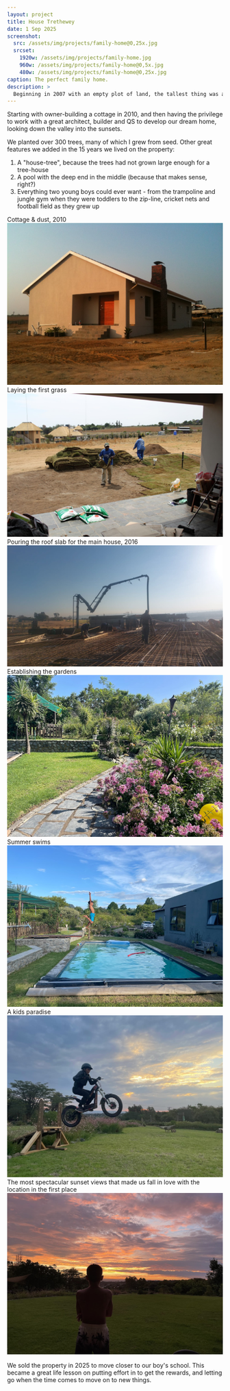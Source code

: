 ```yaml
---
layout: project
title: House Trethewey
date: 1 Sep 2025
screenshot:
  src: /assets/img/projects/family-home@0,25x.jpg
  srcset:
    1920w: /assets/img/projects/family-home.jpg
    960w: /assets/img/projects/family-home@0,5x.jpg
    480w: /assets/img/projects/family-home@0,25x.jpg
caption: The perfect family home.
description: >
  Beginning in 2007 with an empty plot of land, the tallest thing was an anthill, my wife and I developed the property into a paradise for our family, with a large family home, cottage, rolling lawns and gardens.
---
```


Starting with owner-building a cottage in 2010, and then having the privilege to work with a great architect, builder and QS to develop our dream home, looking down the valley into the sunsets. 

We planted over 300 trees, many of which I grew from seed. Other great features we added in the 15 years we lived on the property:

1. A "house-tree", because the trees had not grown large enough for a tree-house
1. A pool with the deep end in the middle (because that makes sense, right?)
1. Everything two young boys could ever want - from the trampoline and jungle gym when they were toddlers to the zip-line, cricket nets and football field as they grew up

Cottage & dust, 2010
![image](/assets/img/projects/family-home-cottage.jpg)
Laying the first grass
![image](/assets/img/projects/family-home-first-grass.jpg)
Pouring the roof slab for the main house, 2016
![image](/assets/img/projects/family-home-slab.jpg)
Establishing the gardens
![image](/assets/img/projects/family-home-garden.jpg)
Summer swims
![image](/assets/img/projects/family-home-swimming-pool.jpg)
A kids paradise
![image](/assets/img/projects/family-home-kids.jpg)
The most spectacular sunset views that made us fall in love with the location in the first place
![image](/assets/img/projects/family-home-sunset.jpg)

We sold the property in 2025 to move closer to our boy's school. This became a great life lesson on putting effort in to get the rewards, and letting go when the time comes to move on to new things.
